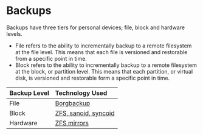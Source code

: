 # Backups

Backups have three tiers for personal devices; file, block and hardware levels. 

- File refers to the ability to incrementally backup to a remote filesystem at the file level. This means that each file is versioned and restorable from a specific point in time.
- Block refers to the ability to incrementally backup to a remote filesystem at the block, or partition level. This means that each partition, or virtual disk, is versioned and restorable form a specific point in time.

| Backup Level | Technology Used |
| :--- | :--- |
| File | [Borgbackup](borg_backup.md) |
| Block | [ZFS, sanoid, syncoid](zfs.md) |
| Hardware | [ZFS mirrors](zfs_mirror.md) |

